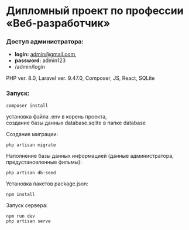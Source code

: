 # Дипломный проект по профессии «Веб-разработчик»

### Доступ администратора:

* **login:** admin@gmail.com,
* **password:** admin123
* /admin/login

PHP ver. 8.0, Laravel ver. 9.47.0, Composer, JS, React, SQLite

### Запуск:

``` 
composer install 
```

установка файлa .env в корень проекта,
<br/>
создание базы данных database.sqlite в папке database

Создание миграции:

```
php artisan migrate
```

Наполнение базы данных информацией (данные администратора, предустановленные фильмы):

```
php artisan db:seed
```

Установка пакетов package.json:

```
npm install
```

Запуск сервера:

```
npm run dev
php artisan serve
```
